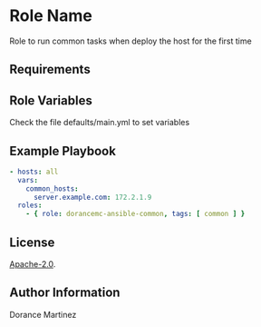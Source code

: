 Role Name
=========

Role to run common tasks when deploy the host for the first time

Requirements
------------


Role Variables
--------------

Check the file defaults/main.yml to set variables

Example Playbook
----------------

```yaml
- hosts: all
  vars:
    common_hosts:
      server.example.com: 172.2.1.9
  roles:
    - { role: dorancemc-ansible-common, tags: [ common ] }

```

License
-------

[Apache-2.0](https://github.com/robertdebock/ansible-role-bootstrap/blob/master/LICENSE).

Author Information
------------------

  Dorance Martinez 
